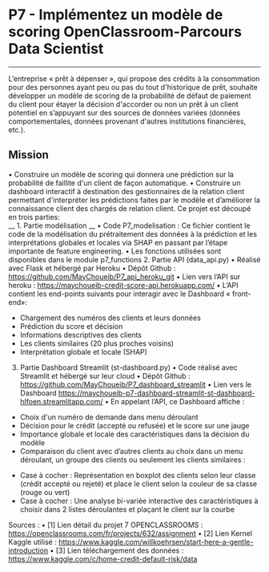 # P7 - Implémentez un modèle de scoring OpenClassroom-Parcours Data Scientist 

---------

L’entreprise « prêt à dépenser », qui propose des crédits à la consommation pour des personnes ayant peu ou pas du tout d'historique de prêt, souhaite développer un modèle de scoring de la probabilité de défaut de paiement du client pour étayer la décision d'accorder ou non un prêt à un client potentiel en s’appuyant sur des sources de données variées (données comportementales, données provenant d'autres institutions financières, etc.).
## Mission
•	Construire un modèle de scoring qui donnera une prédiction sur la probabilité de faillite d'un client de façon automatique.
•	Construire un dashboard interactif à destination des gestionnaires de la relation client permettant d'interpréter les prédictions faites par le modèle et d’améliorer la connaissance client des chargés de relation client.
Ce projet est découpé en trois parties:  
__ 1. Partie modélisation __
•	Code P7_modelisation : Ce fichier contient le code de la modélisation du prétraitement des données à la prédiction et les interprétations globales et locales via SHAP en passant par l’étape importante de feature engineering.
•	Les fonctions utilisées sont disponibles dans le module p7_functions 
2. Partie API (data_api.py)
•	Réalisé avec Flask et hébergé par Heroku
•	Dépôt Github : https://github.com/MayChoueib/P7_api_heroku_git 
•	 Lien vers l’API sur heroku : https://maychoueib-credit-score-api.herokuapp.com/
•	 L’API contient les end-points suivants pour interagir avec le Dashboard « front-end»:
-	Chargement des numéros des clients et leurs données
-	Prédiction du score et décision 
-	Informations descriptives des clients
-	Les clients similaires (20 plus proches voisins)
-	Interprétation globale et locale (SHAP)
3. Partie Dashboard Streamlit (st-dashboard.py)
•	Code réalisé avec Streamlit et hébergé sur leur cloud 
•	Dépôt Github : https://github.com/MayChoueib/P7_dashboard_streamlit
•	Lien vers le Dashboard https://maychoueib-p7-dashboard-streamlit-st-dashboard-hlfoen.streamlitapp.com/
•	En appelant l’API, ce Dashboard affiche :
-	Choix d'un numéro de demande dans menu déroulant
-	Décision pour le crédit (accepté ou refusée) et le score sur une jauge
-	Importance globale et locale des caractéristiques dans la décision du modèle
-	Comparaison du client avec d’autres clients au choix dans un menu déroulant, un groupe des clients ou seulement les clients similaires : 

* Case à cocher : Représentation en boxplot des clients selon leur classe (crédit accepté ou rejeté) et place le client selon la couleur de sa classe (rouge ou vert)
* Case à cocher : Une analyse bi-variée interactive des caractéristiques à choisir dans 2 listes déroulantes et plaçant le client sur la courbe


Sources : 
•	[1] Lien détail du projet 7 OPENCLASSROOMS : https://openclassrooms.com/fr/projects/632/assignment
•	[2] Lien Kernel Kaggle utilisé : https://www.kaggle.com/willkoehrsen/start-here-a-gentle-introduction
•	[3] Lien téléchargement des données : https://www.kaggle.com/c/home-credit-default-risk/data

